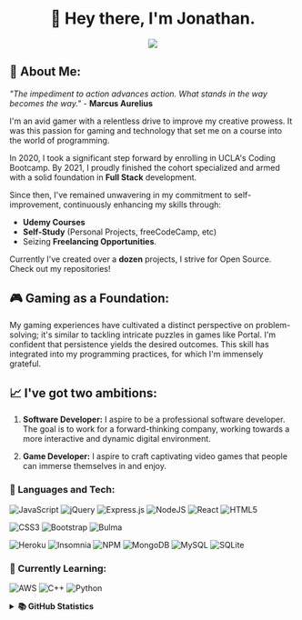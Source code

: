 <h1 align="center"> 👋 Hey there, I'm Jonathan. </h1>
<p align="center">
  <img src="https://readme-typing-svg.demolab.com?font=Fira+Code&duration=3500&pause=1000&color=F742C3&center=true&vCenter=true&width=435&lines=Freelance+Software+Developer;Avid+Gamer;Always+Learning+New+Code!">
 </p>

## 💭 About Me:
_"The impediment to action advances action. What stands in the way becomes the way."_ - **Marcus Aurelius**

I'm an avid gamer with a relentless drive to improve my creative prowess. It was this passion for gaming and technology that set me on a course into the world of programming. 

In 2020, I took a significant step forward by enrolling in UCLA's Coding Bootcamp. By 2021, I proudly finished the cohort specialized and armed with a solid foundation in **Full Stack** development. 

Since then, I've remained unwavering in my commitment to self-improvement, continuously enhancing my skills through:
- **Udemy Courses**
- **Self-Study** (Personal Projects, freeCodeCamp, etc)
- Seizing **Freelancing Opportunities**.

Currently I've created over a **dozen** projects, I strive for Open Source. Check out my repositories! 

## 🎮 Gaming as a Foundation:
My gaming experiences have cultivated a distinct perspective on problem-solving; it's similar to tackling intricate puzzles in games like Portal. I'm confident that persistence yields the desired outcomes. This skill has integrated into my programming practices, for which I'm immensely grateful.

## 📈 I've got two ambitions:

1. **Software Developer:** I aspire to be a professional software developer. The goal is to work for a forward-thinking company, working towards a more interactive and dynamic digital environment.

2. **Game Developer:** I aspire to craft captivating video games that people can immerse themselves in and enjoy.

### 🧰 Languages and Tech:

![JavaScript](https://img.shields.io/badge/javascript-%23323330.svg?style=for-the-badge&logo=javascript&logoColor=%23F7DF1E)
![jQuery](https://img.shields.io/badge/jquery-%230769AD.svg?style=for-the-badge&logo=jquery&logoColor=white)
![Express.js](https://img.shields.io/badge/express.js-%23404d59.svg?style=for-the-badge&logo=express&logoColor=%2361DAFB)
![NodeJS](https://img.shields.io/badge/node.js-6DA55F?style=for-the-badge&logo=node.js&logoColor=white)
![React](https://img.shields.io/badge/react-%2320232a.svg?style=for-the-badge&logo=react&logoColor=%2361DAFB)
![HTML5](https://img.shields.io/badge/html5-%23E34F26.svg?style=for-the-badge&logo=html5&logoColor=white)

![CSS3](https://img.shields.io/badge/css3-%231572B6.svg?style=for-the-badge&logo=css3&logoColor=white)
![Bootstrap](https://img.shields.io/badge/bootstrap-%23563D7C.svg?style=for-the-badge&logo=bootstrap&logoColor=white)
![Bulma](https://img.shields.io/badge/bulma-00D0B1?style=for-the-badge&logo=bulma&logoColor=white)

![Heroku](https://img.shields.io/badge/heroku-%23430098.svg?style=for-the-badge&logo=heroku&logoColor=white)
![Insomnia](https://img.shields.io/badge/Insomnia-black?style=for-the-badge&logo=insomnia&logoColor=5849BE)
![NPM](https://img.shields.io/badge/NPM-%23000000.svg?style=for-the-badge&logo=npm&logoColor=white)
![MongoDB](https://img.shields.io/badge/MongoDB-%234ea94b.svg?style=for-the-badge&logo=mongodb&logoColor=white)
![MySQL](https://img.shields.io/badge/mysql-%2300f.svg?style=for-the-badge&logo=mysql&logoColor=white)
![SQLite](https://img.shields.io/badge/sqlite-%2307405e.svg?style=for-the-badge&logo=sqlite&logoColor=white)

### 📝 Currently Learning:
![AWS](https://img.shields.io/badge/AWS-%23FF9900.svg?style=for-the-badge&logo=amazon-aws&logoColor=white)
![C++](https://img.shields.io/badge/c++-%2300599C.svg?style=for-the-badge&logo=c%2B%2B&logoColor=white)
![Python](https://img.shields.io/badge/python-3670A0?style=for-the-badge&logo=python&logoColor=ffdd54)

<details>
  <summary><b>📚 GitHub Statistics</b></summary>
  <p align="center">
    <a href="https://github.com/jwilferd10"><img alt="jwilferd10's Streak Stat" src="https://github-readme-streak-stats.herokuapp.com?user=jwilferd10&theme=radical"/></a>
    <a href="https://github.com/jwilferd10"><img alt="jwilferd10's GitHub Stats" src="https://github-readme-stats.vercel.app/api?username=jwilferd10&show_icons=true&theme=radical" width=46%"/></a>
    <a href="https://github.com/jwilferd10"><img alt="jwilferd10's most used language" src="https://github-readme-stats.vercel.app/api/top-langs/?username=jwilferd10&layout=compact&langs_count=8&theme=radical" width=45%/></a>
</details>
